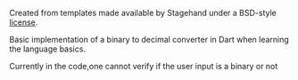 Created from templates made available by Stagehand under a BSD-style
[license](https://github.com/dart-lang/stagehand/blob/master/LICENSE).

Basic implementation of a binary to decimal converter in Dart when learning the language basics.

Currently in the code,one cannot verify if the user input is a binary or not
